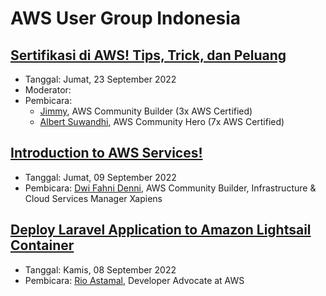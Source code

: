 # AWS User Group Indonesia


## [Sertifikasi di AWS! Tips, Trick, dan Peluang](https://www.youtube.com/watch?v=PCW1tpwCgyk)

- Tanggal: Jumat, 23 September 2022
- Moderator: 
- Pembicara: 
  - [Jimmy](https://www.linkedin.com/in/gymie/), AWS Community Builder (3x AWS Certified)
  - [Albert Suwandhi](https://www.linkedin.com/in/albertsuwandhi/), AWS Community Hero (7x AWS Certified)


## [Introduction to AWS Services!](https://www.youtube.com/watch?v=GOCPQSzFrfw)

- Tanggal: Jumat, 09 September 2022
- Pembicara: [Dwi Fahni Denni](https://www.linkedin.com/in/dfdenni/), AWS Community Builder, Infrastructure & Cloud Services Manager Xapiens


## [Deploy Laravel Application to Amazon Lightsail Container](https://www.youtube.com/watch?v=gINHRVLT15I)

- Tanggal: Kamis, 08 September 2022
- Pembicara: [Rio Astamal](https://www.linkedin.com/in/rioastamal/), Developer Advocate at AWS